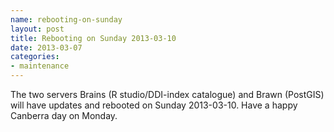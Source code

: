 ```yaml
---
name: rebooting-on-sunday
layout: post
title: Rebooting on Sunday 2013-03-10
date: 2013-03-07
categories: 
- maintenance
--- 
```


The two servers Brains (R studio/DDI-index catalogue) and Brawn (PostGIS) will have updates and rebooted on Sunday 2013-03-10.  Have a happy Canberra day on Monday.
